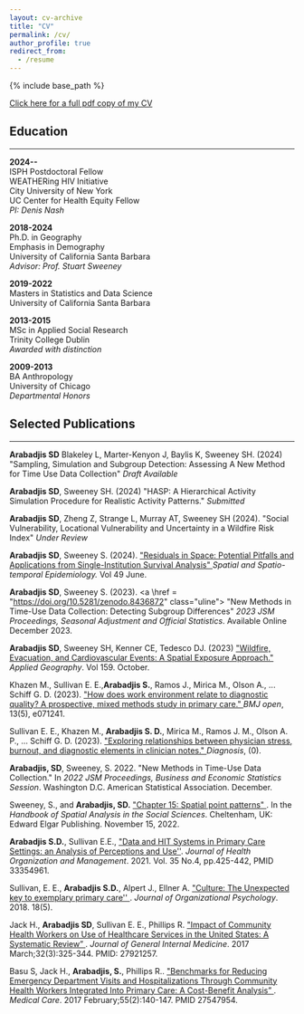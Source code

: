 ```yaml
---
layout: cv-archive
title: "CV"
permalink: /cv/
author_profile: true
redirect_from:
  - /resume
---
```


<style>
a.uline {text-decoration:underline;}
</style>

{% include base_path %}

<a href="../files/cv.pdf" class="uline">Click here for a full pdf copy of my CV</a>

## Education
---
**2024--**<br>
ISPH Postdoctoral Fellow<br>
WEATHERing HIV Initiative<br>
City University of New York<br>
UC Center for Health Equity Fellow<br>
*PI: Denis Nash*

**2018-2024**<br>
Ph.D. in Geography<br>
Emphasis in Demography<br>
University of California Santa Barbara<br>
*Advisor: Prof. Stuart Sweeney*

**2019-2022**<br>
Masters in Statistics and Data Science<br>
University of California Santa Barbara 

**2013-2015**<br>
MSc in Applied Social Research <br>
Trinity College Dublin <br>
*Awarded with distinction*

**2009-2013**<br>
BA Anthropology<br>
University of Chicago <br>
*Departmental Honors*


## Selected Publications
---

**Arabadjis SD** Blakeley L, Marter-Kenyon J, Baylis K, Sweeney SH. (2024)
"Sampling, Simulation and Subgroup Detection: Assessing A New Method for Time Use Data Collection" *Draft Available*


**Arabadjis SD**, Sweeney SH. (2024) "HASP: A Hierarchical Activity Simulation Procedure for Realistic Activity Patterns."
*Submitted*

**Arabadjis SD**, Zheng Z, Strange L, Murray AT, Sweeney SH (2024).
"Social Vulnerability, Locational Vulnerability and Uncertainty in a Wildfire Risk Index"  *Under Review*

**Arabadjis SD**, Sweeney S. (2024). <a href = "https://doi.org/10.1016/j.sste.2024.100646" class="uline">
  "Residuals in Space: Potential Pitfalls and Applications from Single-Institution Survival Analysis" </a>
    *Spatial and Spatio-temporal Epidemiology.* Vol 49 June.

**Arabadjis SD**, Sweeney S. (2023).  <a \href = "https://doi.org/10.5281/zenodo.8436872" class="uline">
  "New Methods in Time-Use Data Collection: Detecting Subgroup Differences" </a>
    *2023 JSM Proceedings, Seasonal Adjustment and Official Statistics*. Available Online December 2023.

**Arabadjis SD**, Sweeney SH, Kenner CE, Tedesco DJ. (2023)
<a href="https://doi.org/10.1016/j.apgeog.2023.103033" class = "uline" >
  "Wildfire, Evacuation, and Cardiovascular Events: A Spatial Exposure Approach." </a>
  *Applied Geography*. Vol 159. October.

Khazen M., Sullivan E. E.,**Arabadjis S.**, Ramos J., Mirica M., Olson A., ... Schiff G. D. (2023).
<a href = "https://bmjopen.bmj.com/content/13/5/e071241.abstract" class = "uline" >
  "How does work environment relate to diagnostic quality? A prospective, mixed methods study in primary care." </a>
  *BMJ open*, 13(5), e071241.

Sullivan E. E., Khazen M., **Arabadjis S. D.**, Mirica M., Ramos J. M., Olson A. P., ... Schiff G. D. (2023).
<a href = "https://www.degruyter.com/document/doi/10.1515/dx-2022-0118/html" class = "uline">
"Exploring relationships between physician stress, burnout, and diagnostic elements in clinician notes." </a> *Diagnosis*, (0).

**Arabadjis, SD**, Sweeney, S. 2022. "New Methods in Time-Use Data Collection." In
*2022 JSM Proceedings, Business and Economic Statistics Session*. Washington D.C. American Statistical Association. December.

Sweeney, S., and **Arabadjis, SD.** <a href = "https://www.elgaronline.com/view/book/9781789903942/book-part-9781789903942-23.xml"
class = "uline"> "Chapter 15: Spatial point patterns" </a>. In the *Handbook of Spatial Analysis in the Social Sciences*.
Cheltenham, UK: Edward Elgar Publishing. November 15, 2022.

**Arabadjis S.D.**, Sullivan E.E., <a href = "https://doi.org/10.1108/JHOM-03-2020-0071" class = "uline">
"Data and HIT Systems in Primary Care Settings: an Analysis of Perceptions and Use''</a>. *Journal of Health Organization and Management*.
 2021. Vol. 35 No.4, pp.425-442, PMID 33354961.

 Sullivan, E. E., **Arabadjis S.D.**, Alpert J., Ellner A. <a href = "https://doi.org/10.33423/jop.v18i5.277" class = "uline">
 "Culture: The Unexpected key to exemplary primary care'' </a>. *Journal of Organizational Psychology*. 2018. 18(5).

Jack H., **Arabadjis SD**, Sullivan E. E., Phillips R. <a href = "https://link.springer.com/article/10.1007/s11606-016-3922-9" class= "uline">
"Impact of Community Health Workers on Use of Healthcare Services in the United States: A Systematic Review” </a>. *Journal of General Internal Medicine*.
2017 March;32(3):325-344. PMID: 27921257.

Basu S, Jack H., **Arabadjis, S.**, Phillips R.. <a href = "https://pubmed.ncbi.nlm.nih.gov/27547954/" class = "uline">
"Benchmarks for Reducing Emergency Department Visits and Hospitalizations Through Community Health Workers Integrated Into Primary Care: A Cost-Benefit Analysis” </a>.
*Medical Care*. 2017 February;55(2):140-147. PMID 27547954.

